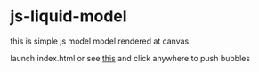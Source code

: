 # js-liquid-model
this is simple js model model rendered at canvas. 

launch index.html or see [this](https://liquid-model.web.app/) and click anywhere to push bubbles
